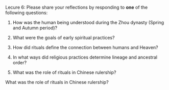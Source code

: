 Lecure 6:
Please share your reflections by responding to **one** of the following questions:

1. How was the human being understood during the Zhou dynasty (Spring and Autumn period)?
    
2. What were the goals of early spiritual practices?
    
3. How did rituals define the connection between humans and Heaven?
    
4. In what ways did religious practices determine lineage and ancestral order?
    
5. What was the role of rituals in Chinese rulership?

What was the role of rituals in Chinese rulership?
